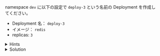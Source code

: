 namespace `dev` に以下の設定で `deploy-3` という名前の Deployment を作成してください。  

- Deployment 名： `deploy-3`  
- イメージ： `redis`  
- replicas: `3`  


<details>
  <summary>Hints</summary>

`kubectl create deployment` コマンドで `-n` フラグを指定します。

</details>

<details>
  <summary>Solution</summary>

`kubectl create deployment deploy-3 -n dev --image redis --replicas 3`{{execute}} を実行します。

</details>